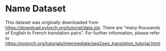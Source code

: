 # Name Dataset

This dataset was originally downloaded from https://download.pytorch.org/tutorial/data.zip.
There are "many thousands of English to French translation pairs".
For further information, please refer to https://pytorch.org/tutorials/intermediate/seq2seq_translation_tutorial.html.
